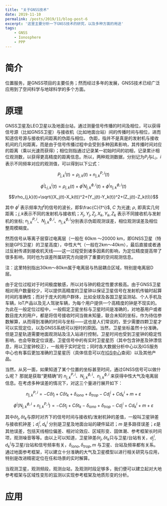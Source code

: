 ```yaml
---
title: "关于GNSS技术"
date: 2019-11-10
permalink: /posts/2019/11/blog-post-6
excerpt: '这里主要分析一下GNSS技术的研究，以及多种方面的用途'
tags:
    - GNSS
    - Ionosphere
    - PPP
---
```


简介
====

位置服务，是GNSS项目的主要任务；然而经过多年的发展，GNSS技术已经广泛应用到了空间科学与地球科学的多个方面。

原理
====

GNSS卫星及LEO卫星以及地面台站，通过测量信号传播的时间及相位，可以获得信号源（比如GNSS卫星）与接收机（比如地面台站）间的传播时间与相位，进而知道信号源与接收机间距离的伪距与相位。
伪距，指并不是真是的发射机与接收机间的几何距离，而是由于信号传播过程中会受到多种因素影响，其传播时间对应的距离（乘以光速而获得）；相位则指通过记录某一初始时间的初相，记录累计相位观测数，以获得更高精度的距离信息。所以，两种观测数据，分别记为$P_i$与$L_i$，$i$表示不同频率对应的观测值，可以得到以下公式：

$$P^i_{j,k}(t)=\rho_{j,k}(t)+n^{P,i}_{j,k}(t)$$

$$\phi^i L^i_{j,k}(t)=\rho_{j,k}(t)+\phi^i N^{\phi,i}_{j,k}(t)+\phi^i n^{\phi,i}_{j,k}(t)$$

$$\rho_{j,k}(t)=\sqrt{(X_j(t)-X_k(t))^2+(Y_j(t)-Y_k(t))^2+(Z_j(t)-Z_k(t))}$$

其中 $\phi^i$ 表示频率为$f^i$的信号的波长，即$\frac{C}{f^i}$, $C$ 为光速; $\rho$, 即真实几何距离；$j, k$表示不同的发射机与接收机；$X_j, Y_j, Z_j, X_k, Y_k, Z_k$ 表示不同接收机与发射机的坐标; $n^{P,i}_{j,k}$、$N^{\phi,i}_{j,k}$、$n^{\phi,i}_{j,k}$分别表示伪距观测误差，相位观测误差及相位整周模糊度。

然而信号从等离子层穿过电离层（一般在 60km ～20000 km，即GNSS卫星（特别是GPS卫星）的卫星高度），中性大气（一般在2km～40km），最后直接或者通过反射传递到接收机天线——这一过程受到诸多因素的影响，为定位精度提高带了很多影响，同时也为误差所属研究方向提供了重要的空间观测信息。

注：这里特别指出30km～80km属于电离层与热层耦合区域，特别是电离层D层。

由于定位过程对于时间极度敏感，所以对与钟的稳定性要求极高。由于GNSS卫星相对用户数量较少，可以提供高精度的卫星钟以保证卫星信号在发射机传输时起算时间的准确性；而对于庞大的用户群体，比如全球及各国卫星监测站、个人手机及车辆，IoT产品以及无人驾驶车辆，为每个用户提供一个高精度的钟是不现实的。为此在一般定位过程中，一般假定卫星坐标与卫星时间是准确的，对地基用户或者数目庞大的用户，都是将信号接收时间当做未知量，联合未知的坐标，作为待估参数解算，从而得到准确的时间与坐标——这也是人们常说的，至少需要四颗卫星才可以实现定位，以及GNSS系统可以授时的原因。当然，卫星坐标虽然十分准确，但是卫星轨道需要地面观测站及注入站进行控制，卫星时间也受到卫星钟的稳定性影响，也会导致定位误差。卫星信号中的有实时卫星星历（其中包含钟差及钟漂信息，用以卫星钟校正），一般用于实时定位；同时各大数据分析中心以及IGS服务中心也有事后更加准确的卫星星历（具体信息可以在[IGS中心](http://www.igs.org/products)查阅）以及其他产品。

当然，从另一面，如果知道了某个位置的坐标甚至时间，通过GNSS信号可以做什么呢？ 那就是获取“更精确”的 $n^{P,i}_{j,k}$、$N^{\phi,i}_{j,k}$、$n^{\phi,i}_{j,k}$ 来获得中性大气及电离层信息。在考虑多种误差的情况下，对这三个量进行展开如下：

$$n^{P,i}_{j,k}=-C \delta t_j +C \delta t_k + \delta_{iono}+\delta_{trop} - C d^i_j + C d^i_k +m+\varepsilon$$

$$\phi^i(N^{\phi,i}_{j,k}+n^{P,i}_{j,k})=-C \delta t_j +C \delta t_k - \delta_{iono}+\delta_{trop} -C d^i_j + C d^i_k +m+\varepsilon$$

其中$\delta t_j, \delta t_k$与原时对齐下的信号时间与接收机/发射机钟的差值，一般叫卫星钟差与接收机钟差；$d^i_j, d^i_k$ 分别是卫星及地面台站的硬件延迟；$m$ 是多路径误差；$\varepsilon$是其他误差，包括天线相位偏差、相对论效应、区域形变、固体潮、参考框架长时间项，观测噪音等等。由以上可以知道，卫星钟差$\delta t_j, \delta t_k$只与卫星/台站有关，$d^i_j, d^i_k$与卫星/台站和信号频率有关，$\delta_{iono}, \delta_{trop}, m$ 与卫星、台站及频率都有关系。通过地面参考框架，可以建立十分准确的大气及卫星模型以进行相关研究与应用，特别是改进精密定位在任和场景的实时解算。


当观测卫星，观测频段，观测台站，及观测时段足够多，我们便可以建立起对大地参考框架与区域性变形的监测以实现参考框架及地质形变的分析。

应用
===